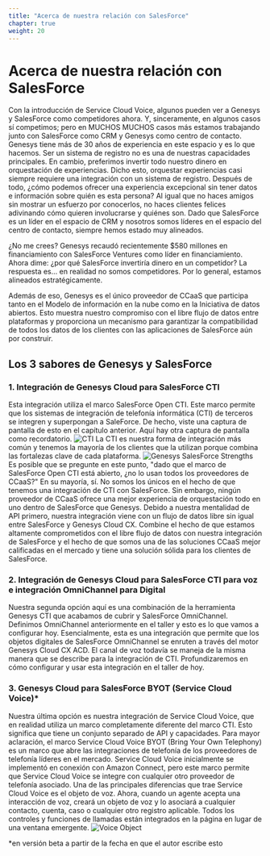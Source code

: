 ```yaml
---
title: "Acerca de nuestra relación con SalesForce"
chapter: true
weight: 20
---
```


# Acerca de nuestra relación con SalesForce
Con la introducción de Service Cloud Voice, algunos pueden ver a Genesys y SalesForce como competidores ahora. Y, sinceramente, en algunos casos sí competimos; pero en MUCHOS MUCHOS casos más estamos trabajando junto con SalesForce como CRM y Genesys como centro de contacto. Genesys tiene más de 30 años de experiencia en este espacio y es lo que hacemos. Ser un sistema de registro no es una de nuestras capacidades principales. En cambio, preferimos invertir todo nuestro dinero en orquestación de experiencias. Dicho esto, orquestar experiencias casi siempre requiere una integración con un sistema de registro. Después de todo, ¿cómo podemos ofrecer una experiencia excepcional sin tener datos e información sobre quién es esta persona? Al igual que no haces amigos sin mostrar un esfuerzo por conocerlos, no haces clientes felices adivinando cómo quieren involucrarse y quiénes son. Dado que SalesForce es un líder en el espacio de CRM y nosotros somos líderes en el espacio del centro de contacto, siempre hemos estado muy alineados.

¿No me crees? Genesys recaudó recientemente $580 millones en financiamiento con SalesForce Ventures como líder en financiamiento. Ahora dime: ¿por qué SalesForce invertiría dinero en un competidor? La respuesta es... en realidad no somos competidores. Por lo general, estamos alineados estratégicamente.

Además de eso, Genesys es el único proveedor de CCaaS que participa tanto en el Modelo de información en la nube como en la Iniciativa de datos abiertos. Esto muestra nuestro compromiso con el libre flujo de datos entre plataformas y proporciona un mecanismo para garantizar la compatibilidad de todos los datos de los clientes con las aplicaciones de SalesForce aún por construir.

## Los 3 sabores de Genesys y SalesForce
### 1. Integración de Genesys Cloud para SalesForce CTI

Esta integración utiliza el marco SalesForce Open CTI. Este marco permite que los sistemas de integración de telefonía informática (CTI) de terceros se integren y superpongan a SaleForce. De hecho, viste una captura de pantalla de esto en el capítulo anterior. Aquí hay otra captura de pantalla como recordatorio.
![CTI](/images/CTI.jpg)
La CTI es nuestra forma de integración más común y tenemos la mayoría de los clientes que la utilizan porque combina las fortalezas clave de cada plataforma. 
![Genesys SalesForce Strengths](/images/genesysSalesForceStrengths.jpg)
Es posible que se pregunte en este punto, "dado que el marco de SalesForce Open CTI está abierto, ¿no lo usan todos los proveedores de CCaaS?" En su mayoría, sí. No somos los únicos en el hecho de que tenemos una integración de CTI con SalesForce. Sin embargo, ningún proveedor de CCaaS ofrece una mejor experiencia de orquestación todo en uno dentro de SalesForce que Genesys. Debido a nuestra mentalidad de API primero, nuestra integración viene con un flujo de datos libre sin igual entre SalesForce y Genesys Cloud CX. Combine el hecho de que estamos altamente comprometidos con el libre flujo de datos con nuestra integración de SalesForce y el hecho de que somos una de las soluciones CCaaS mejor calificadas en el mercado y tiene una solución sólida para los clientes de SalesForce.

### 2. Integración de Genesys Cloud para SalesForce CTI para voz e integración OmniChannel para Digital
Nuestra segunda opción aquí es una combinación de la herramienta Genesys CTI que acabamos de cubrir y SalesForce OmniChannel. Definimos OmniChannel anteriormente en el taller y esto es lo que vamos a configurar hoy. Esencialmente, esta es una integración que permite que los objetos digitales de SalesForce OmniChannel se enruten a través del motor Genesys Cloud CX ACD. El canal de voz todavía se maneja de la misma manera que se describe para la integración de CTI. Profundizaremos en cómo configurar y usar esta integración en el taller de hoy.

### 3. Genesys Cloud para SalesForce BYOT (Service Cloud Voice)*
Nuestra última opción es nuestra integración de Service Cloud Voice, que en realidad utiliza un marco completamente diferente del marco CTI. Esto significa que tiene un conjunto separado de API y capacidades. Para mayor aclaración, el marco Service Cloud Voice BYOT (Bring Your Own Telephony) es un marco que abre las integraciones de telefonía de los proveedores de telefonía líderes en el mercado. Service Cloud Voice inicialmente se implementó en conexión con Amazon Connect, pero este marco permite que Service Cloud Voice se integre con cualquier otro proveedor de telefonía asociado. Una de las principales diferencias que trae Service Cloud Voice es el objeto de voz. Ahora, cuando un agente acepta una interacción de voz, creará un objeto de voz y lo asociará a cualquier contacto, cuenta, caso o cualquier otro registro aplicable. Todos los controles y funciones de llamadas están integrados en la página en lugar de una ventana emergente.
![Voice Object](/images/voiceObject2.jpg)

*en versión beta a partir de la fecha en que el autor escribe esto
